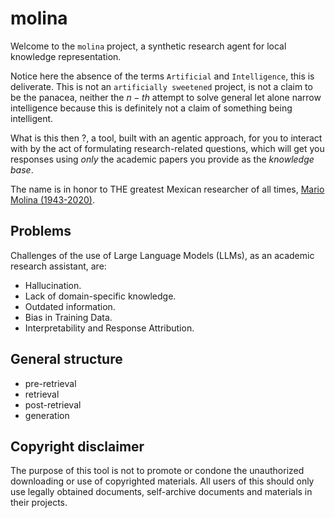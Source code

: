 # molina

Welcome to the `molina` project, a synthetic research agent for local knowledge representation.

Notice here the absence of the terms `Artificial` and `Intelligence`, this is deliverate.
This is not an `artificially sweetened` project, is not a claim to be the panacea, neither 
the $n-th$ attempt to solve general let alone narrow intelligence because this is definitely
not a claim of something being intelligent. 

What is this then ?, a tool, built with an agentic approach, for you to interact with by the 
act of formulating research-related questions, which will get you responses using *only* the 
academic papers you provide as the *knowledge base*.

The name is in honor to THE greatest Mexican researcher of all times, [Mario Molina (1943-2020)](https://es.wikipedia.org/wiki/Mario_Molina_(químico)).

## Problems

Challenges of the use of Large Language Models (LLMs), as an academic research assistant, are:  

- Hallucination.
- Lack of domain-specific knowledge.
- Outdated information.
- Bias in Training Data.
- Interpretability and Response Attribution.

## General structure
- pre-retrieval
- retrieval
- post-retrieval
- generation

## Copyright disclaimer

The purpose of this tool is not to promote or condone the unauthorized downloading or use of copyrighted materials.
All users of this should only use legally obtained documents, self-archive documents and materials in their projects.
